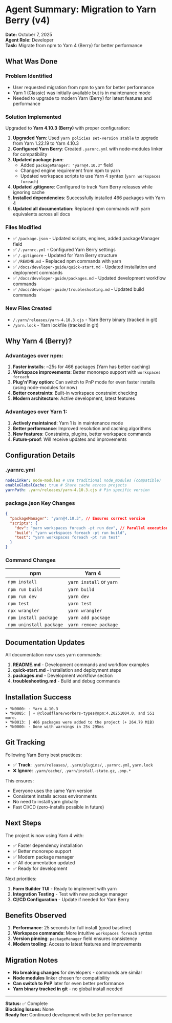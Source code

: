 # Agent Summary: Migration to Yarn Berry (v4)

**Date:** October 7, 2025  
**Agent Role:** Developer  
**Task:** Migrate from npm to Yarn 4 (Berry) for better performance

## What Was Done

### Problem Identified

- User requested migration from npm to yarn for better performance
- Yarn 1 (Classic) was initially available but is in maintenance mode
- Needed to upgrade to modern Yarn (Berry) for latest features and performance

### Solution Implemented

Upgraded to **Yarn 4.10.3 (Berry)** with proper configuration:

1. **Upgraded Yarn**: Used `yarn policies set-version stable` to upgrade from Yarn 1.22.19 to Yarn 4.10.3
2. **Configured Yarn Berry**: Created `.yarnrc.yml` with node-modules linker for compatibility
3. **Updated package.json**:
   - Added `packageManager: "yarn@4.10.3"` field
   - Changed engine requirement from npm to yarn
   - Updated workspace scripts to use Yarn 4 syntax (`yarn workspaces foreach`)
4. **Updated .gitignore**: Configured to track Yarn Berry releases while ignoring cache
5. **Installed dependencies**: Successfully installed 466 packages with Yarn 4
6. **Updated all documentation**: Replaced npm commands with yarn equivalents across all docs

### Files Modified

- ✅ `/package.json` - Updated scripts, engines, added packageManager field
- ✅ `/.yarnrc.yml` - Configured Yarn Berry settings
- ✅ `/.gitignore` - Updated for Yarn Berry structure
- ✅ `/README.md` - Replaced npm commands with yarn
- ✅ `/docs/developer-guide/quick-start.md` - Updated installation and deployment commands
- ✅ `/docs/developer-guide/packages.md` - Updated development workflow commands
- ✅ `/docs/developer-guide/troubleshooting.md` - Updated build commands

### New Files Created

- `/.yarn/releases/yarn-4.10.3.cjs` - Yarn Berry binary (tracked in git)
- `/yarn.lock` - Yarn lockfile (tracked in git)

## Why Yarn 4 (Berry)?

### Advantages over npm:

1. **Faster installs**: ~25s for 466 packages (Yarn has better caching)
2. **Workspace improvements**: Better monorepo support with `workspaces foreach`
3. **Plug'n'Play option**: Can switch to PnP mode for even faster installs (using node-modules for now)
4. **Better constraints**: Built-in workspace constraint checking
5. **Modern architecture**: Active development, latest features

### Advantages over Yarn 1:

1. **Actively maintained**: Yarn 1 is in maintenance mode
2. **Better performance**: Improved resolution and caching algorithms
3. **New features**: Constraints, plugins, better workspace commands
4. **Future-proof**: Will receive updates and improvements

## Configuration Details

### .yarnrc.yml

```yaml
nodeLinker: node-modules # Use traditional node_modules (compatible)
enableGlobalCache: true # Share cache across projects
yarnPath: .yarn/releases/yarn-4.10.3.cjs # Pin specific version
```

### package.json Key Changes

```json
{
  "packageManager": "yarn@4.10.3", // Ensures correct version
  "scripts": {
    "dev": "yarn workspaces foreach -pt run dev", // Parallel execution
    "build": "yarn workspaces foreach -pt run build",
    "test": "yarn workspaces foreach -pt run test"
  }
}
```

### Command Changes

| npm                     | Yarn 4                   |
| ----------------------- | ------------------------ |
| `npm install`           | `yarn install` or `yarn` |
| `npm run build`         | `yarn build`             |
| `npm run dev`           | `yarn dev`               |
| `npm test`              | `yarn test`              |
| `npx wrangler`          | `yarn wrangler`          |
| `npm install package`   | `yarn add package`       |
| `npm uninstall package` | `yarn remove package`    |

## Documentation Updates

All documentation now uses yarn commands:

1. **README.md** - Development commands and workflow examples
2. **quick-start.md** - Installation and deployment steps
3. **packages.md** - Development workflow section
4. **troubleshooting.md** - Build and debug commands

## Installation Success

```
➤ YN0000: · Yarn 4.10.3
➤ YN0085: │ + @cloudflare/workers-types@npm:4.20251004.0, and 551 more.
➤ YN0013: │ 466 packages were added to the project (+ 264.79 MiB)
➤ YN0000: · Done with warnings in 25s 295ms
```

## Git Tracking

Following Yarn Berry best practices:

- ✅ **Track**: `.yarn/releases/`, `.yarn/plugins/`, `.yarnrc.yml`, `yarn.lock`
- ❌ **Ignore**: `.yarn/cache/`, `.yarn/install-state.gz`, `.pnp.*`

This ensures:

- Everyone uses the same Yarn version
- Consistent installs across environments
- No need to install yarn globally
- Fast CI/CD (zero-installs possible in future)

## Next Steps

The project is now using Yarn 4 with:

- ✅ Faster dependency installation
- ✅ Better monorepo support
- ✅ Modern package manager
- ✅ All documentation updated
- ✅ Ready for development

Next priorities:

1. **Form Builder TUI** - Ready to implement with yarn
2. **Integration Testing** - Test with new package manager
3. **CI/CD Configuration** - Update if needed for Yarn Berry

## Benefits Observed

1. **Performance**: 25 seconds for full install (good baseline)
2. **Workspace commands**: More intuitive `workspaces foreach` syntax
3. **Version pinning**: `packageManager` field ensures consistency
4. **Modern tooling**: Access to latest features and improvements

## Migration Notes

- **No breaking changes** for developers - commands are similar
- **Node modules** linker chosen for compatibility
- **Can switch to PnP** later for even better performance
- **Yarn binary tracked in git** - no global install needed

---

**Status:** ✅ Complete  
**Blocking Issues:** None  
**Ready for:** Continued development with better performance
